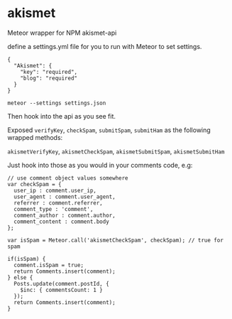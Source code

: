 akismet
=======

Meteor wrapper for NPM akismet-api

define a settings.yml file for you to run with Meteor to set settings.

```
{
  "Akismet": {
    "key": "required",
    "blog": "required"
  }
}
```

`meteor --settings settings.json`

Then hook into the api as you see fit.

Exposed `verifyKey`, `checkSpam`, `submitSpam`, `submitHam` as the following wrapped methods:

`akismetVerifyKey`, `akismetCheckSpam`, `akismetSubmitSpam`, `akismetSubmitHam`

Just hook into those as you would in your comments code, e.g:

```
// use comment object values somewhere
var checkSpam = {
  user_ip : comment.user_ip,
  user_agent : comment.user_agent,
  referrer : comment.referrer,
  comment_type : 'comment',
  comment_author : comment.author,
  comment_content : comment.body
};

var isSpam = Meteor.call('akismetCheckSpam', checkSpam); // true for spam

if(isSpam) {
  comment.isSpam = true;
  return Comments.insert(comment);
} else {
  Posts.update(comment.postId, {
    $inc: { commentsCount: 1 }
  });
  return Comments.insert(comment);
}
```
